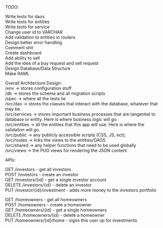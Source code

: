 TODO:

Write tests for daos<br>
Write tests for entities<br>
Write tests for service<br>
Change user id to VARCHAR<br>
Add validation to entities in routers<br>
Design better error handling<br>
Comment shit<br>
Create dashboard<br>
Add ability to sell<br>
    Add the idea of a buy request and sell request<br>
Design Database/Data Structure<br>
Make RAML<br>


Overall Architecture Design:<br>
/env -> stores configuration stuff<br>
/db -> stores the schema and all migration scripts<br>
/spec -> where all the tests lie<br>
/src/dao -> stores the classes that interact with the database, whatever that may be.<br>
/src/services -> stores important business processes that are tangential to database or entity. Here is where business logic will go.<br>
/src/entities -> all the entities that this app will use. Here is where the validation will go.<br>
/src/public -> any publicly accessible scripts (CSS, JS, ect);<br>
/src/routes -> links the views to the entities/DAOS<br>
/src/shared -> any helper functions that need to be used globally<br>
/src/views -> the PUG views for rendering the JSON content<br>


APIs:

GET /investors                  - get all investors<br> 
POST /investors                 - create an investor<br>
GET /investors/{id}             - get a single investor account<br>
DELETE /investors/{id}          - delete an investor<br>
PUT /investor/{id}/investment   - adds more money to the investors portfolio<br>

GET /homeowners                 - get all homeowners<br>
POST /homeowners                - create a homeowner<br>
GET /homeowners/{id}            - get a single homeowners<br>
DELETE /homeowners/{id}         - delete a homeowner<br>
PUT /homeowners/{id}/home       - signs this user up for investments<br>
